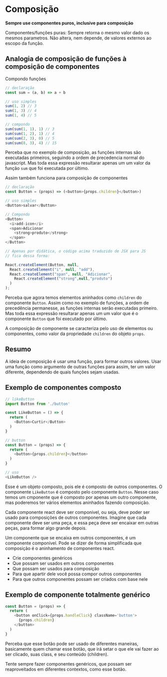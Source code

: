 # Composição

**Sempre use componentes puros, inclusive para composição**

Componentes/funções puras: Sempre retorna o mesmo valor dado os mesmos
parametros. Não altera, nem depende, de valores externos ao escopo da função.

## Analogia de composição de funções à composição de componentes

Compondo funções

```js
// declaração
const sum = (a, b) => a + b

// uso simples
sum(1, 2) // 3
sum(1, 3) // 4
sum(1, 4) // 5

// compondo
sum(sum(1, 1), 1) // 3
sum(sum(1, 2), 1) // 4
sum(sum(2, 3), 0) // 5
sum(sum(8, 3), 4) // 15
```

Perceba que no exemplo de composição, as funções internas são executadas
primeiros, seguindo a ordem de precedencia normal do javascript. 
Mas toda essa expressão resultarar apenas um um valor da função `sum` que foi executada
por último.

Assim também funciona para composição de componentes

```js
// declaração
const Button = (props) => (<button>{props.children}</button>)

// uso simples
<Button>salvar</Button>

// Compondo
<Button>
  <i>add-icon</i>
  <span>Adicionar 
    <strong>produto</strong>
  </span>
</Button>

// Apenas por didática, o código acima traduzido de JSX para JS
// fica dessa forma:

React.createElement(Button, null, 
  React.createElement("i", null, "add"), 
  React.createElement("span", null, "Adicionar",
    React.createElement("strong",null,"produto")
  )
);
```

Perceba que agora temos elementos aninhados como `children` do componente
`Button`. Assim como no exemplo de funções, a ordem de precedência permanesse,
as funções internas serão executadas primeiro. Mas toda essa expressão resultarar
apenas um um valor que é o componente `Button` que foi executado por último.

A composição de componente se caracteriza pelo uso de elementos ou componentes, como valor
da propriedade `children` do objeto `props`.

## Resumo

A ideia de composição é usar uma função, para formar outros valores. Usar uma função
como argumento de outras funções para assim, ter um valor diferente, dependendo de quais
funções sejam usadas.

## Exemplo de componentes composto

```js
// likeButton
import Button from './button'

const LikeButton = () => {
  return (
    <Button>Curtir</Button>
  )
}

// button
const Button = (props) => {
  return (
    <button>{props.children}</button>
  )
}

// uso
<LikeButton />
```

Esse é um objeto composto, pois ele é composto de outros componentes. O componente
`LikeButton` é composto pelo componente `Button`.
Nesse caso temos um cmponente que é composto por apenas um outro componente, mas poderemos
ter vários elementos aninhados fazendo composição. 

Cada componente react deve ser componível, ou seja, deve poder ser usado para composições
de outros componentes. Imagine que cada componente deve ser uma peça, e essa peça deve ser
encaixar em outras peças, para formar algo grande depois.

Um componente que se encaixa em outros componentes, é um componente componível.
Pode se dizer de forma simplificada que composição é o aninhamento de componentes react.

- Crie componentes genéricos
- Que possam ser usados em outros componentes
- Que possam ser usados para composição
- Para que apartir dele você possa compor outros componentes
- Para que outros componentes possam ser criados com base nele

## Exemplo de componente totalmente genérico

```js
const Button = (props) => {
  return (
    <button onClick={props.handleClick} className='button'>
      {props.children}
    </button>
  )
}
```

Perceba que esse botão pode ser usado de diferentes maneiras, basicamente quem chamar esse botão,
que irá setar o que ele vai fazer ao ser clicado, suas class, e seu conteúdo (children).

Tente sempre fazer componentes genéricos, que possam ser reaproveitados em diferentes contextos,
como esse botão.
